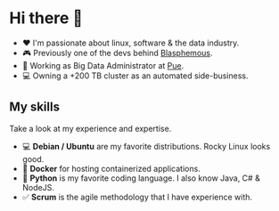 # Hi there 👋
 

* ❤️ I'm passionate about linux, software & the data industry.
* 🎮 Previously one of the devs behind [Blasphemous](https://thegamekitchen.com/blasphemous/).
* 💼 Working as Big Data Administrator at [Pue](https://www.pue.es/).
* 💻 Owning a +200 TB cluster as an automated side-business.


## My skills

Take a look at my experience and expertise.

* 💻 **Debian / Ubuntu** are my favorite distributions. Rocky Linux looks good.
* 🐋 **Docker** for hosting containerized applications.
* 🐍 **Python** is my favorite coding language. I also know Java, C# & NodeJS.
* ✅ **Scrum** is the agile methodology that I have experience with.
